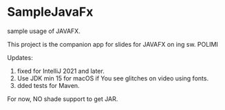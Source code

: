 # SampleJavaFx
sample usage of JAVAFX.

This project is the companion app for slides for JAVAFX on ing sw. POLIMI

Updates:
1) fixed for IntelliJ 2021 and later.
2) Use JDK min 15 for macOS if You see glitches on video using fonts.
3) dded tests for Maven.

For now, NO shade support to get JAR.

